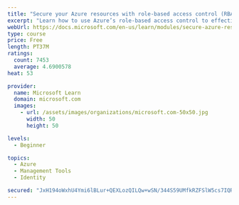 ```yaml
---
title: "Secure your Azure resources with role-based access control (RBAC)"
excerpt: "Learn how to use Azure’s role-based access control to effectively manage your team’s access to Azure resources."
webUrl: https://docs.microsoft.com/en-us/learn/modules/secure-azure-resources-with-rbac/
type: course
price: Free
length: PT37M
ratings:
  count: 7453
  average: 4.6900578
heat: 53

provider:
  name: Microsoft Learn
  domain: microsoft.com
  images:
    - url: /assets/images/organizations/microsoft.com-50x50.jpg
      width: 50
      height: 50

levels:
  - Beginner

topics:
  - Azure
  - Management Tools
  - Identity

secured: "JxH194oWxhU4Ymi6lBLur+QEXLozQILQw+wSN/344S59UMfkRZFSlW5cs7IQRAEZOzwGPi6y9J/3Q8lxoZTqH0sz1JDq+LWcZGpz/KZFOIHqkN5hBvvUO/ohPYCU2Yec1ue5YIdX03FUGDKSYTVsMk2lGUWWS2DwFTqlVl75AD6Od5rHaJYQCu1Vu4WsFLgsUZbClKm3VEeR8bhHFvN4Qzu1LfUJ3/TeGUxPXlFQBz49fZn3F5iNHk76D3mSRwBppYnzYGkjC8x7V88b4j7e9eC4I8G/pKwZiSdlEo350IecwWkFJNoiX1SKx0wbZtwgTDgFAaF6bVQkKiT2sKahdSLmqr7EwXpnDqN6B6/JagDE7g4Jf6+GG3UjbBfA9keegNDb44QzBNlnX8QlL5cjUS36VybeRp48F9BGzb5AgJ8=;B6JaYYmOZrT5xw5UieT3Tw=="
---
```


